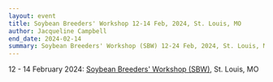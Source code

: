 ```yaml
---
layout: event
title: Soybean Breeders' Workshop 12-14 Feb, 2024, St. Louis, MO
author: Jacqueline Campbell
end_date: 2024-02-14
summary: Soybean Breeders' Workshop (SBW) 12-24 Feb, 2024, St. Louis, MO
---
```

12 - 14 February 2024:
[Soybean Breeders' Workshop (SBW)](https://soybase.org/SBW/registration/2024sbw/SBW2024.agenda.v3.pdf), St. Louis, MO